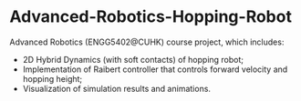 # Advanced-Robotics-Hopping-Robot
Advanced Robotics (ENGG5402@CUHK) course project, which includes:
- 2D Hybrid Dynamics (with soft contacts) of hopping robot;
- Implementation of Raibert controller that controls forward velocity and hopping height;
- Visualization of simulation results and animations.
